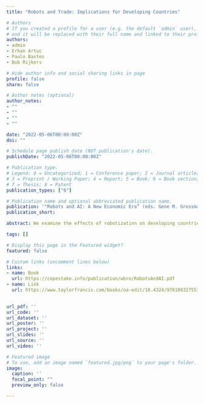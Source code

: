 ```yaml
---
title: "Robots and Trade: Implications for Developing Countries"

# Authors
# If you created a profile for a user (e.g. the default `admin` user), write the username (folder name) here 
# and it will be replaced with their full name and linked to their profile.
authors:
- admin
- Erhan Artuc
- Paulo Bastos
- Bob Rijkers

# Hide author info and social sharing links in page
profile: false
share: false

# Author notes (optional)
author_notes:
- ""
- ""
- ""
- ""

date: "2022-05-06T00:00:00Z"
doi: ""

# Schedule page publish date (NOT publication's date).
publishDate: "2022-05-06T00:00:00Z"

# Publication type.
# Legend: 0 = Uncategorized; 1 = Conference paper; 2 = Journal article;
# 3 = Preprint / Working Paper; 4 = Report; 5 = Book; 6 = Book section;
# 7 = Thesis; 8 = Patent
publication_types: ["6"]

# Publication name and optional abbreviated publication name.
publication: '"Robots and AI: A New Economic Era” (eds. Gene M. Grossman and Lili Yan Ing), Oxon and New York: Routledge, 2022'
publication_short: 

abstract: We examine the effects of robotization on developing countries, using a Ricardian framework and new firm-level robotization data from eleven developing countries. We find that robot adoption in advanced economies can benefit workers in developing countries through lower prices and increased demand for inputs – though with potential adverse effects in the transition, particularly for the least mobile workers. Continued Chinese subsidization of robots is likely to reduce China’s trade with OECD countries, while increasing that with developing countries – as China’s profile of comparative advantage increasingly aligns with the former. Larger and more globally-connected firms in developing countries are more likely to adopt robots, as they can afford the fixed costs of upgrading and value the resulting precision more highly. These firms expand post-adoption, increasing the competitive pressure on the smaller, less international firms in which those workers most vulnerable to replacement by robots are also more likely to work.

tags: []

# Display this page in the Featured widget?
featured: false

# Custom links (uncomment lines below)
links:
- name: Book
  url: https://copestake.info/publication/wbro/RobotsAndAI.pdf
- name: Link
  url: https://www.taylorfrancis.com/books/oa-edit/10.4324/9781003275534/robots-ai-lili-yan-ing-gene-grossman

  
url_pdf: ''
url_code: ''
url_dataset: ''
url_poster: ''
url_project: ''
url_slides: ''
url_source: ''
url_video: ''

# Featured image
# To use, add an image named `featured.jpg/png` to your page's folder. 
image:
  caption: ''
  focal_point: ""
  preview_only: false

---
```

